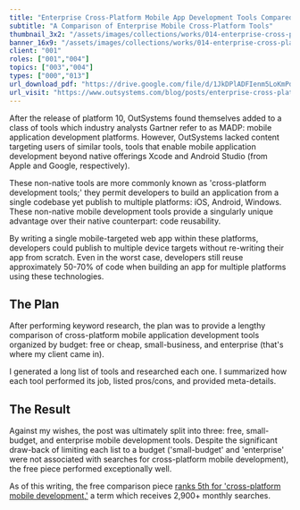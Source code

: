```yaml
---
title: "Enterprise Cross-Platform Mobile App Development Tools Compared"
subtitle: "A Comparison of Enterprise Mobile Cross-Platform Tools"
thumbnail_3x2: "/assets/images/collections/works/014-enterprise-cross-platform-madp-tools-compared/3x2.png"
banner_16x9: "/assets/images/collections/works/014-enterprise-cross-platform-madp-tools-compared/16x9.png"
client: "001"
roles: ["001","004"]
topics: ["003","004"]
types: ["000","013"]
url_download_pdf: "https://drive.google.com/file/d/1JkDPlADFIenm5LoKmPdO6pxPXH6-EHJm/view?usp=sharing"
url_visit: "https://www.outsystems.com/blog/posts/enterprise-cross-platform-mobile-app-development-tools-compared/"
---
```

After the release of platform 10, OutSystems found themselves added to a class of tools which industry analysts Gartner refer to as MADP: mobile application development platforms. However, OutSystems lacked content targeting users of similar tools, tools that enable mobile application development beyond native offerings Xcode and Android Studio (from Apple and Google, respectively).

These non-native tools are more commonly known as 'cross-platform development tools;' they permit developers to build an application from a single codebase yet publish to multiple platforms: iOS, Android, Windows. These non-native mobile development tools provide a singularly unique advantage over their native counterpart: code reusability.

By writing a single mobile-targeted web app within these platforms, developers could publish to multiple device targets without re-writing their app from scratch. Even in the worst case, developers still reuse approximately 50-70% of code when building an app for multiple platforms using these technologies.

## The Plan

After performing keyword research, the plan was to provide a lengthy comparison of cross-platform mobile application development tools organized by budget: free or cheap, small-business, and enterprise (that's where my client came in).

I generated a long list of tools and researched each one. I summarized how each tool performed its job, listed pros/cons, and provided meta-details.

## The Result

Against my wishes, the post was ultimately split into three: <a data-resource="work" data-work="012">free</a>, <a data-resource="work" data-work="013">small-budget</a>, and enterprise mobile development tools. Despite the significant draw-back of limiting each list to a budget ('small-budget' and 'enterprise' were not associated with searches for cross-platform mobile development), the free piece performed exceptionally well.

As of this writing, the free comparison piece [ranks 5th for 'cross-platform mobile development,'](/assets/images/collections/works/012-free-cross-platform-madp-tools-compared/cross-platform-mobile-results.png) a term which receives 2,900+ monthly searches.
